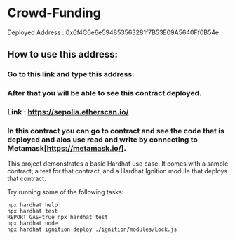 # Crowd-Funding
Deployed Address : 0x6f4C6e6e594853563281f7B53E09A5640Ff0B54e

## How to use this address: 
### Go to this link and type this address.
### After that you will be able to see this contract deployed.
### Link : https://sepolia.etherscan.io/
### In this contract you can go to contract and see the code that is deployed and alos use read and write by connecting to Metamask[https://metamask.io/].

This project demonstrates a basic Hardhat use case. It comes with a sample contract, a test for that contract, and a Hardhat Ignition module that deploys that contract.

Try running some of the following tasks:

```shell
npx hardhat help
npx hardhat test
REPORT_GAS=true npx hardhat test
npx hardhat node
npx hardhat ignition deploy ./ignition/modules/Lock.js
```
